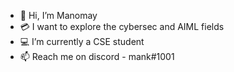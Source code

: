 - 👋 Hi, I’m Manomay  
- 💳 I want to explore the cybersec and AIML fields
- 💻 I’m currently a CSE student
- 📫 Reach me on discord - mank#1001
